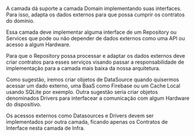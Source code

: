 A camada dá suporte a camada Domain implementando suas interfaces. Para isso, adapta os dados externos para que possa cumprir os contratos do domínio.

Essa camada deve implementar alguma interface de um Repository ou Services que pode ou não depender de dados externos como uma API ou acesso a algum Hardware.

Para que o Repository possa processar e adaptar os dados externos deve criar contratos para esses serviços visando passar a responsabilidade de implementação para a camada mais baixa da nossa arquitetura.

Como sugestão, iremos criar objetos de DataSource quando quisermos acessar um dado externo, uma BaaS como Firebase ou um Cache Local usando SQLite por exemplo. Outra sugestão seria criar objetos denominados Drivers para interfacear a comunicação com algum Hardware do dispositivo.

Os acessos externos como Datasources e Drivers devem ser implementados por outra camada, ficando apenas os Contratos de Interface nesta camada de Infra.
